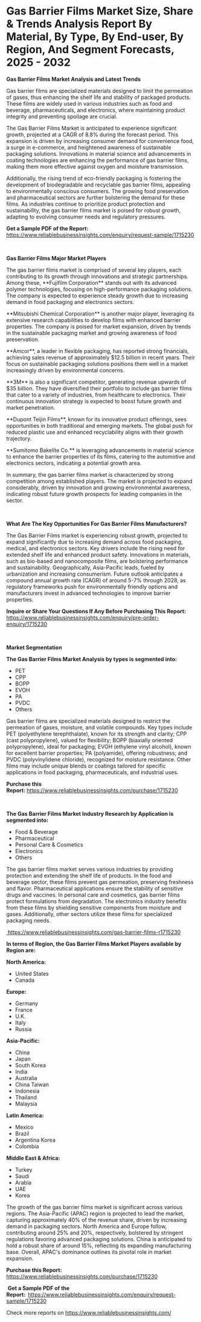 <p><h1>Gas Barrier Films Market Size, Share & Trends Analysis Report By Material, By Type, By End-user, By Region, And Segment Forecasts, 2025 - 2032</h1></p><p><strong>Gas Barrier Films Market Analysis and Latest Trends</strong></p>
<p><p>Gas barrier films are specialized materials designed to limit the permeation of gases, thus enhancing the shelf life and stability of packaged products. These films are widely used in various industries such as food and beverage, pharmaceuticals, and electronics, where maintaining product integrity and preventing spoilage are crucial. </p><p>The Gas Barrier Films Market is anticipated to experience significant growth, projected at a CAGR of 8.8% during the forecast period. This expansion is driven by increasing consumer demand for convenience food, a surge in e-commerce, and heightened awareness of sustainable packaging solutions. Innovations in material science and advancements in coating technologies are enhancing the performance of gas barrier films, making them more effective against oxygen and moisture transmission. </p><p>Additionally, the rising trend of eco-friendly packaging is fostering the development of biodegradable and recyclable gas barrier films, appealing to environmentally conscious consumers. The growing food preservation and pharmaceutical sectors are further bolstering the demand for these films. As industries continue to prioritize product protection and sustainability, the gas barrier films market is poised for robust growth, adapting to evolving consumer needs and regulatory pressures.</p></p>
<p><strong>Get a Sample PDF of the Report:&nbsp;</strong> <a href="https://www.reliablebusinessinsights.com/enquiry/request-sample/1715230?utm_campaign=2811&utm_medium=2&utm_source=Github&utm_content=ia&utm_term=28032025&utm_id=gas-barrier-films">https://www.reliablebusinessinsights.com/enquiry/request-sample/1715230</a></p>
<p>&nbsp;</p>
<p><strong>Gas Barrier Films Major Market Players</strong></p>
<p><p>The gas barrier films market is comprised of several key players, each contributing to its growth through innovations and strategic partnerships. Among these, **Fujifilm Corporation** stands out with its advanced polymer technologies, focusing on high-performance packaging solutions. The company is expected to experience steady growth due to increasing demand in food packaging and electronics sectors. </p><p>**Mitsubishi Chemical Corporation** is another major player, leveraging its extensive research capabilities to develop films with enhanced barrier properties. The company is poised for market expansion, driven by trends in the sustainable packaging market and growing awareness of food preservation.</p><p>**Amcor**, a leader in flexible packaging, has reported strong financials, achieving sales revenue of approximately $12.5 billion in recent years. Their focus on sustainable packaging solutions positions them well in a market increasingly driven by environmental concerns.</p><p>**3M** is also a significant competitor, generating revenue upwards of $35 billion. They have diversified their portfolio to include gas barrier films that cater to a variety of industries, from healthcare to electronics. Their continuous innovation strategy is expected to boost future growth and market penetration.</p><p>**Dupont Teijin Films**, known for its innovative product offerings, sees opportunities in both traditional and emerging markets. The global push for reduced plastic use and enhanced recyclability aligns with their growth trajectory.</p><p>**Sumitomo Bakelite Co.** is leveraging advancements in material science to enhance the barrier properties of its films, catering to the automotive and electronics sectors, indicating a potential growth area.</p><p>In summary, the gas barrier films market is characterized by strong competition among established players. The market is projected to expand considerably, driven by innovation and growing environmental awareness, indicating robust future growth prospects for leading companies in the sector.</p></p>
<p>&nbsp;</p>
<p><strong>What Are The Key Opportunities For Gas Barrier Films Manufacturers?</strong></p>
<p><p>The Gas Barrier Films market is experiencing robust growth, projected to expand significantly due to increasing demand across food packaging, medical, and electronics sectors. Key drivers include the rising need for extended shelf life and enhanced product safety. Innovations in materials, such as bio-based and nanocomposite films, are bolstering performance and sustainability. Geographically, Asia-Pacific leads, fueled by urbanization and increasing consumerism. Future outlook anticipates a compound annual growth rate (CAGR) of around 5-7% through 2028, as regulatory frameworks push for environmentally friendly options and manufacturers invest in advanced technologies to improve barrier properties.</p></p>
<p><strong>Inquire or Share Your Questions If Any Before Purchasing This Report:</strong> <a href="https://www.reliablebusinessinsights.com/enquiry/pre-order-enquiry/1715230?utm_campaign=2811&utm_medium=2&utm_source=Github&utm_content=ia&utm_term=28032025&utm_id=gas-barrier-films">https://www.reliablebusinessinsights.com/enquiry/pre-order-enquiry/1715230</a></p>
<p>&nbsp;</p>
<p><strong>Market Segmentation</strong></p>
<p><strong>The Gas Barrier Films Market Analysis by types is segmented into:</strong></p>
<p><ul><li>PET</li><li>CPP</li><li>BOPP</li><li>EVOH</li><li>PA</li><li>PVDC</li><li>Others</li></ul></p>
<p><p>Gas barrier films are specialized materials designed to restrict the permeation of gases, moisture, and volatile compounds. Key types include PET (polyethylene terephthalate), known for its strength and clarity; CPP (cast polypropylene), valued for flexibility; BOPP (biaxially oriented polypropylene), ideal for packaging; EVOH (ethylene vinyl alcohol), known for excellent barrier properties; PA (polyamide), offering robustness; and PVDC (polyvinylidene chloride), recognized for moisture resistance. Other films may include unique blends or coatings tailored for specific applications in food packaging, pharmaceuticals, and industrial uses.</p></p>
<p><strong>Purchase this Report:&nbsp;</strong><a href="https://www.reliablebusinessinsights.com/purchase/1715230?utm_campaign=2811&utm_medium=2&utm_source=Github&utm_content=ia&utm_term=28032025&utm_id=gas-barrier-films">https://www.reliablebusinessinsights.com/purchase/1715230</a></p>
<p>&nbsp;</p>
<p><strong>The Gas Barrier Films Market Industry Research by Application is segmented into:</strong></p>
<p><ul><li>Food & Beverage</li><li>Pharmaceutical</li><li>Personal Care & Cosmetics</li><li>Electronics</li><li>Others</li></ul></p>
<p><p>The gas barrier films market serves various industries by providing protection and extending the shelf life of products. In the food and beverage sector, these films prevent gas permeation, preserving freshness and flavor. Pharmaceutical applications ensure the stability of sensitive drugs and vaccines. In personal care and cosmetics, gas barrier films protect formulations from degradation. The electronics industry benefits from these films by shielding sensitive components from moisture and gases. Additionally, other sectors utilize these films for specialized packaging needs.</p></p>
<p><a href="https://www.reliablebusinessinsights.com/gas-barrier-films-r1715230?utm_campaign=2811&utm_medium=2&utm_source=Github&utm_content=ia&utm_term=28032025&utm_id=gas-barrier-films">&nbsp;https://www.reliablebusinessinsights.com/gas-barrier-films-r1715230</a></p>
<p><strong>In terms of Region, the Gas Barrier Films Market Players available by Region are:</strong></p>
<p>
    <p> <strong> North America: </strong>
        <ul>
            <li>United States</li>
            <li>Canada</li>
        </ul>
        </p> 
    <p> <strong> Europe: </strong>
        <ul>
            <li>Germany</li>
            <li>France</li>
            <li>U.K.</li>
            <li>Italy</li>
            <li>Russia</li>
        </ul>
        </p> 
    <p> <strong> Asia-Pacific: </strong>
        <ul>
            <li>China</li>
            <li>Japan</li>
            <li>South Korea</li>
            <li>India</li>
            <li>Australia</li>
            <li>China Taiwan</li>
            <li>Indonesia</li>
            <li>Thailand</li>
            <li>Malaysia</li>
        </ul>
        </p> 
    <p> <strong> Latin America: </strong>
        <ul>
            <li>Mexico</li>
            <li>Brazil</li>
            <li>Argentina Korea</li>
            <li>Colombia</li>
        </ul>
        </p> 
    <p> <strong> Middle East & Africa: </strong>
        <ul>
            <li>Turkey</li>
            <li>Saudi</li>
            <li>Arabia</li>
            <li>UAE</li>
            <li>Korea</li>
        </ul>
    </p>
    </p>
<p><p>The growth of the gas barrier films market is significant across various regions. The Asia-Pacific (APAC) region is projected to lead the market, capturing approximately 40% of the revenue share, driven by increasing demand in packaging sectors. North America and Europe follow, contributing around 25% and 20%, respectively, bolstered by stringent regulations favoring advanced packaging solutions. China is anticipated to hold a robust share of around 15%, reflecting its expanding manufacturing base. Overall, APAC's dominance outlines its pivotal role in market expansion.</p></p>
<p><strong>Purchase this Report: </strong><a href="https://www.reliablebusinessinsights.com/purchase/1715230?utm_campaign=2811&utm_medium=2&utm_source=Github&utm_content=ia&utm_term=28032025&utm_id=gas-barrier-films">https://www.reliablebusinessinsights.com/purchase/1715230</a></p>
<p>&nbsp;<strong>Get a Sample PDF of the Report:&nbsp;&nbsp;</strong><a href="https://www.reliablebusinessinsights.com/enquiry/request-sample/1715230?utm_campaign=2811&utm_medium=2&utm_source=Github&utm_content=ia&utm_term=28032025&utm_id=gas-barrier-films">https://www.reliablebusinessinsights.com/enquiry/request-sample/1715230</a></p>
<p><strong></strong></p>
<p>Check more reports on <a href="https://www.reliablebusinessinsights.com/?utm_campaign=2811&utm_medium=2&utm_source=Github&utm_content=ia&utm_term=28032025&utm_id=gas-barrier-films">https://www.reliablebusinessinsights.com/</a></p>